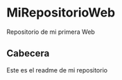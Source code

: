 # MiRepositorioWeb
Repositorio de mi primera Web

## Cabecera

Este es el readme de mi repositorio 
